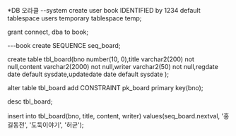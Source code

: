 *DB 오라클
--system
create user book IDENTIFIED by 1234
default tablespace users
temporary tablespace temp;

grant connect, dba to book;


---book
create SEQUENCE seq_board;

create table tbl_board(bno number(10, 0),title varchar2(200) not null,content varchar2(2000) not null,writer varchar2(50) not null,regdate date default sysdate,updatedate date default sysdate );

alter table tbl_board add CONSTRAINT pk_board primary key(bno);

desc tbl_board;

insert into tbl_board(bno, title, content, writer) values(seq_board.nextval, '홍길동전', '도둑이야기', '허균');